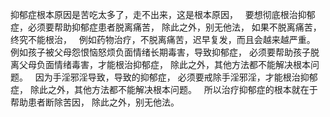 抑郁症根本原因是苦吃太多了，走不出来，这是根本原因，
&nbsp;
要想彻底根治抑郁症，必须要帮助抑郁症患者脱离痛苦，
除此之外，别无他法，
如果不脱离痛苦，终究不能根治，
&nbsp;
例如药物治疗，不脱离痛苦，迟早复发，而且会越来越严重。
&nbsp;
例如孩子被父母怨恨恼怒烦负面情绪长期毒害，导致抑郁症，
必须要帮助孩子脱离父母负面情绪毒害，才能根治抑郁症，
除此之外，其他方法都不能解决根本问题。
&nbsp;
因为手淫邪淫导致，导致的抑郁症，
必须要戒除手淫邪淫，才能根治抑郁症，
除此之外，其他方法都不能解决根本问题。
&nbsp;
所以治疗抑郁症的根本就在于帮助患者断除苦因，
除此之外，别无他法。
